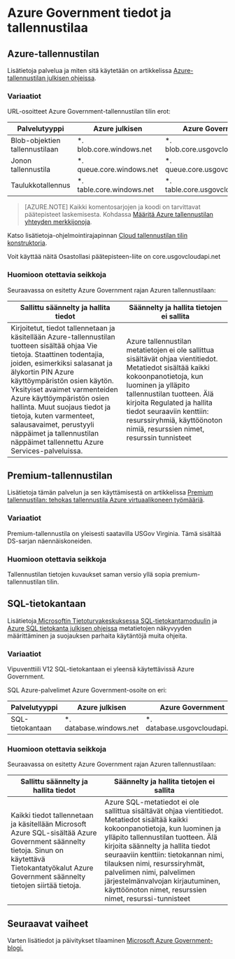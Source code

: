 <properties
    pageTitle="Azure Government-ohjeet | Microsoft Azure"
    description="Tämä sisältää ominaisuuksia ja ohjeita vertailua Azure Government-sovellusten kehittäminen"
    services="Azure-Government"
    cloud="gov" 
    documentationCenter=""
    authors="ryansoc"
    manager="zakramer"
    editor=""/>

<tags
    ms.service="multiple"
    ms.devlang="na"
    ms.topic="article"
    ms.tgt_pltfrm="na"
    ms.workload="azure-government"
    ms.date="09/30/2016"
    ms.author="ryansoc"/>


#  <a name="azure-government-data-and-storage"></a>Azure Government tiedot ja tallennustilaa

##  <a name="azure-storage"></a>Azure-tallennustilan

Lisätietoja palvelua ja miten sitä käytetään on artikkelissa [Azure-tallennustilan julkisen ohjeissa](https://azure.microsoft.com/documentation/services/storage/).

### <a name="variations"></a>Variaatiot

URL-osoitteet Azure Government-tallennustilan tilin erot:

Palvelutyyppi|Azure julkisen|Azure Government
---|---|---
Blob-objektien tallennustilaan|*. blob.core.windows.net|*. blob.core.usgovcloudapi.net
Jonon tallennustila|*. queue.core.windows.net|*. queue.core.usgovcloudapi.net
Taulukkotallennus|*. table.core.windows.net| *. table.core.usgovcloudapi.net

>[AZURE.NOTE] Kaikki komentosarjojen ja koodi on tarvittavat päätepisteet laskemisesta.  Kohdassa [Määritä Azure tallennustilan yhteyden merkkijonoja](../storage-configure-connection-string.md#creating-a-connection-string-to-the-explicit-storage-endpoint). 

Katso lisätietoja-ohjelmointirajapinnan <a href="https://msdn.microsoft.com/en-us/library/azure/mt616540.aspx">Cloud tallennustilan tilin konstruktoria</a>.

Voit käyttää näitä Osastollasi päätepisteen-liite on core.usgovcloudapi.net 

### <a name="considerations"></a>Huomioon otettavia seikkoja

Seuraavassa on esitetty Azure Government rajan Azuren tallennustilaan:

| Sallittu säännelty ja hallita tiedot | Säännelty ja hallita tietojen ei sallita |
|--------------------------------------------------------------------------------------|-----------------------------------------------------------------------------------------------------------------------------------------------------------------------------------------------------------------------------------------------------------------------------------------------------------------|
| Kirjoitetut, tiedot tallennetaan ja käsitellään Azure-tallennustilan tuotteen sisältää ohjaa Vie tietoja. Staattinen todentajia, joiden, esimerkiksi salasanat ja älykortin PIN Azure käyttöympäristön osien käytön. Yksityiset avaimet varmenteiden Azure käyttöympäristön osien hallinta. Muut suojaus tiedot ja tietoja, kuten varmenteet, salausavaimet, perustyyli näppäimet ja tallennustilan näppäimet tallennettu Azure Services-palveluissa. | Azure tallennustilan metatietojen ei ole sallittua sisältävät ohjaa vientitiedot. Metatiedot sisältää kaikki kokoonpanotietoja, kun luominen ja ylläpito tallennustilan tuotteen.  Älä kirjoita Regulated ja hallita tiedot seuraaviin kenttiin: resurssiryhmiä, käyttöönoton nimiä, resurssien nimet, resurssin tunnisteet  

##  <a name="premium-storage"></a>Premium-tallennustilan

Lisätietoja tämän palvelun ja sen käyttämisestä on artikkelissa [Premium tallennustilan: tehokas tallennustila Azure virtuaalikoneen työmääriä](../storage/storage-premium-storage.md).

###  <a name="variations"></a>Variaatiot

Premium-tallennustila on yleisesti saatavilla USGov Virginia. Tämä sisältää DS-sarjan näennäiskoneiden. 

### <a name="considerations"></a>Huomioon otettavia seikkoja

Tallennustilan tietojen kuvaukset saman versio yllä sopia premium-tallennustilan tilin. 

##  <a name="sql-database"></a>SQL-tietokantaan

Lisätietoja<a href="https://msdn.microsoft.com/en-us/library/bb510589.aspx"> Microsoftin Tietoturvakeskuksessa SQL-tietokantamoduulin</a> ja [Azure SQL tietokanta julkisen ohjeissa](https://azure.microsoft.com/documentation/services/sql-database/) metatietojen näkyvyyden määrittäminen ja suojauksen parhaita käytäntöjä muita ohjeita.

### <a name="variations"></a>Variaatiot

Vipuventtiili V12 SQL-tietokantaan ei yleensä käytettävissä Azure Government.

SQL Azure-palvelimet Azure Government-osoite on eri:

Palvelutyyppi|Azure julkisen|Azure Government
---|---|---
SQL-tietokantaan|*. database.windows.net|*. database.usgovcloudapi.net

### <a name="considerations"></a>Huomioon otettavia seikkoja

Seuraavassa on esitetty Azure Government rajan Azuren tallennustilaan:

| Sallittu säännelty ja hallita tiedot | Säännelty ja hallita tietojen ei sallita |
|--------------------------------------------------------------------------------------|-----------------------------------------------------------------------------------------------------------------------------------------------------------------------------------------------------------------------------------------------------------------------------------------------------------------|
| Kaikki tiedot tallennetaan ja käsitellään Microsoft Azure SQL-sisältää Azure Government säännelty tietoja. Sinun on käytettävä Tietokantatyökalut Azure Government säännelty tietojen siirtää tietoja. | Azure SQL-metatiedot ei ole sallittua sisältävät ohjaa vientitiedot. Metatiedot sisältää kaikki kokoonpanotietoja, kun luominen ja ylläpito tallennustilan tuotteen.  Älä kirjoita säännelty ja hallita tiedot seuraaviin kenttiin: tietokannan nimi, tilauksen nimi, resurssiryhmät, palvelimen nimi, palvelimen järjestelmänvalvojan kirjautuminen, käyttöönoton nimet, resurssien nimet, resurssi-tunnisteet

##  <a name="next-steps"></a>Seuraavat vaiheet

Varten lisätiedot ja päivitykset tilaaminen <a href="https://blogs.msdn.microsoft.com/azuregov/">Microsoft Azure Government-blogi.</a>

